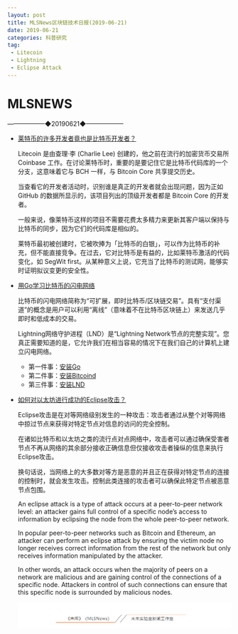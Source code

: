 ```yaml
---
layout: post
title: MLSNews区块链技术日报(2019-06-21)
date: 2019-06-21 
categories: 科普研究
tag:  
 - Litecoin
 - Lightning
 - Eclipse Attack
--- 
```

# ​MLSNEWS

——————◆20190621◆——————
* [莱特币的许多开发者竟也是比特币开发者？](https://www.theblockbeats.com/news/1815)

  Litecoin 是由查理·李 (Charlie Lee) 创建的，他之前在流行的加密货币交易所 Coinbase 工作。在讨论莱特币时，重要的是要记住它是比特币代码库的一个分支，这意味着它与 BCH 一样，与 Bitcoin Core 共享提交历史。

  当查看它的开发者活动时，识别谁是真正的开发者就会出现问题，因为正如 GitHub 的数据所显示的，该项目列出的顶级开发者都是 Bitcoin Core 的开发者。

  一般来说，像莱特币这样的项目不需要花费太多精力来更新其客户端以保持与比特币的同步，因为它们的代码库是相似的。

  莱特币最初被创建时，它被吹捧为「比特币的白银」，可以作为比特币的补充，但不能直接竞争。在过去，它对比特币是有益的，比如莱特币激活的代码变化，如 SegWit first。从某种意义上说，它充当了比特币的测试网，能够实时证明拟议变更的安全性。
* [用Go学习比特币的闪电网络](https://hackernoon.com/learning-bitcoins-lightning-network-with-go-set-up-deea944b920e)

  比特币的闪电网络简称为“可扩展，即时比特币/区块链交易”。具有“支付渠道”的概念是用户可以利用“离线”（意味着不在比特币区块链上）来发送几乎即时和低成本的交易。

  Lightning网络守护进程（LND）是“Lightning Network节点的完整实现”。您真正需要知道的是，它允许我们在相当容易的情况下在我们自己的计算机上建立闪电网络。
  * 第一件事：[安装Go](https://sourabhbajaj.com/mac-setup/Go/README.html)
  * 第二件事：[安装Bitcoind](https://github.com/bitcoin/bitcoin)
  * 第三件事：[安装LND](https://github.com/lightningnetwork/lnd/blob/master/docs/INSTALL.md)
* [如何对以太坊进行成功的Eclipse攻击？](https://hackernoon.com/https-hackernoon-com-eclipse-attack-on-ethereum-a6f61e06e1a3)

  Eclipse攻击是在对等网络级别发生的一种攻击：攻击者通过从整个对等网络中掠过节点来获得对特定节点对信息的访问的完全控制。

  在诸如比特币和以太坊之类的流行点对点网络中，攻击者可以通过确保受害者节点不再从网络的其余部分接收正确信息但仅接收攻击者操纵的信息来执行Eclipse攻击。

  换句话说，当网络上的大多数对等方是恶意的并且正在获得对特定节点的连接的控制时，就会发生攻击。控制此类连接的攻击者可以确保此特定节点被恶意节点包围。

  An eclipse attack is a type of attack occurs at a peer-to-peer network level: an attacker gains full control of a specific node’s access to information by eclipsing the node from the whole peer-to-peer network.

  In popular peer-to-peer networks such as Bitcoin and Ethereum, an attacker can perform an eclipse attack by ensuring the victim node no longer receives correct information from the rest of the network but only receives information manipulated by the attacker.

  In other words, an attack occurs when the majority of peers on a network are malicious and are gaining control of the connections of a specific node. Attackers in control of such connections can ensure that this specific node is surrounded by malicious nodes.
  
  ![](/image/footlogo.png)

